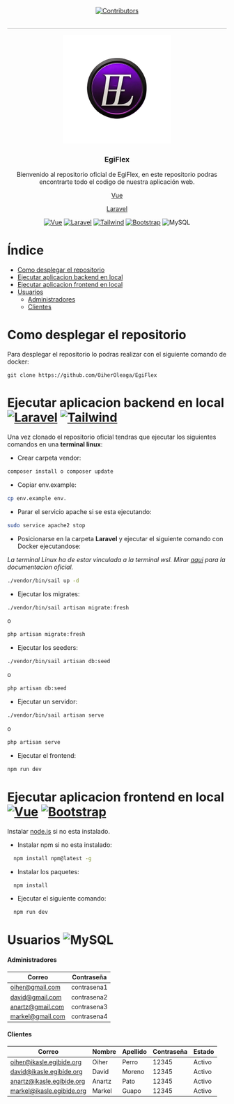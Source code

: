 <p align="center">
  <a href="https://github.com/OiherOleaga/egiflex/graphs/contributors">
    <img src="https://img.shields.io/github/contributors/OiherOleaga/egiflex" alt="Contributors" />
  </a>
</p>
<p style="text-align: center; border-bottom: 2px solid lightgray;">&nbsp;</p>
<div align="center">
    <a href="https://github.com/OiherOleaga/egiflex">
    <img src="laravel/public/egiflex/logoEgiFlex.png" alt="Logo" width="250" height="250">
  </a>

  <h3 align="center">EgiFlex</h3>

  <p align="center">Bienvenido al repositorio oficial de EgiFlex, en este repositorio podras encontrarte todo el codigo de nuestra aplicación web.</p>
  <p align="center"><a href="http://egiflex.es">Vue</a></p>
  <p align="center"><a href="http://admin.egiflex.es">Laravel</a></p>


</div>

<div align="center">

[![Vue][Vue.js]][Vue-url] [![Laravel][Laravel.com]][Laravel-url] [![Tailwind][Tailwind.com]][Tailwind-url] [![Bootstrap][Bootstrap.com]][Bootstrap-url] ![MySQL]

</div>


# Índice
* [Como desplegar el repositorio](#como-desplegar-el-repositorio)
* [Ejecutar aplicacion backend en local](#ejecutar-aplicacion-backend-en-local)
* [Ejecutar aplicacion frontend en local](#ejecutar-aplicacion-frontend-en-local)
* [Usuarios](#usuarios)
    * [Administradores](#administradores)
    * [Clientes](#clientes)

# Como desplegar el repositorio

Para desplegar el repositorio lo podras realizar con el siguiente comando de docker:
```
git clone https://github.com/OiherOleaga/EgiFlex
```

# Ejecutar aplicacion backend en local [![Laravel][Laravel.com]][Laravel-url] [![Tailwind][Tailwind.com]][Tailwind-url]
Una vez clonado el repositorio oficial tendras que ejecutar los siguientes comandos en una **terminal linux**:

* Crear carpeta vendor:
```sh
composer install o composer update
```
* Copiar env.example:
```sh
cp env.example env.
```
* Parar el servicio apache si se esta ejecutando:
```sh
sudo service apache2 stop
```
* Posicionarse en la carpeta **Laravel** y ejecutar el siguiente comando con Docker ejecutandose:

_La terminal Linux ha de estar vinculada a la terminal wsl. Mirar [aqui](https://docs.docker.com/desktop/wsl/) para la documentacion oficial._
```sh
./vendor/bin/sail up -d
```
* Ejecutar los migrates:
``` sh
./vendor/bin/sail artisan migrate:fresh
```
o
``` sh
php artisan migrate:fresh
```
* Ejecutar los seeders:
``` sh
./vendor/bin/sail artisan db:seed
```
o
``` sh
php artisan db:seed
```
* Ejecutar un servidor:
``` sh
./vendor/bin/sail artisan serve
```
o
``` sh
php artisan serve
```
* Ejecutar el frontend:
``` sh
npm run dev
```
# Ejecutar aplicacion frontend en local [![Vue][Vue.js]][Vue-url] [![Bootstrap][Bootstrap.com]][Bootstrap-url]

Instalar [node.js](https://nodejs.org/en) si no esta instalado.

* Instalar npm si no esta instalado:
``` sh
  npm install npm@latest -g
```

* Instalar los paquetes:
``` sh
  npm install
```

* Ejecutar el siguiente comando:
``` sh
  npm run dev
```

# Usuarios ![MySQL]

#### Administradores
| Correo  | Contraseña |
| ------------- | -------------
| oiher@gmail.com  | contrasena1
| david@gmail.com | contrasena2 
| anartz@gmail.com  | contrasena3
| markel@gmail.com  | contrasena4

#### Clientes
| Correo    |Nombre |Apellido | Contraseña | Estado |
| ------------- | ------------- | ------------- | -------------| -------------
| oiher@ikasle.egibide.org | Oiher  | Perro  |  12345  |Activo |
| david@ikasle.egibide.org | David |Moreno  | 12345  | Activo  |
| anartz@ikasle.egibide.org | Anartz | Pato | 12345  | Activo  |
| markel@ikasle.egibide.org | Markel | Guapo  | 12345  | Activo |



<!-- MARKDOWN LINKS & IMAGES -->
<!-- https://www.markdownguide.org/basic-syntax/#reference-style-links -->
[contributors-shield]: https://img.shields.io/github/contributors/OiherOleaga/killerBeer

[contributors-url]: https://github.com/OiherOleaga/killerBeer/graphs/contributors
[forks-shield]: https://img.shields.io/github/forks/othneildrew/Best-README-Template.svg?style=for-the-badge
[forks-url]: https://github.com/othneildrew/Best-README-Template/network/members
[stars-shield]: https://img.shields.io/github/stars/othneildrew/Best-README-Template.svg?style=for-the-badge
[stars-url]: https://github.com/othneildrew/Best-README-Template/stargazers
[issues-shield]: https://img.shields.io/github/issues/othneildrew/Best-README-Template.svg?style=for-the-badge
[issues-url]: https://github.com/othneildrew/Best-README-Template/issues
[license-shield]: https://img.shields.io/github/license/othneildrew/Best-README-Template.svg?style=for-the-badge
[license-url]: https://github.com/othneildrew/Best-README-Template/blob/master/LICENSE.txt
[linkedin-shield]: https://img.shields.io/badge/-LinkedIn-black.svg?style=for-the-badge&logo=linkedin&colorB=555
[linkedin-url]: https://linkedin.com/in/othneildrew
[product-screenshot]: images/screenshot.png
[Next.js]: https://img.shields.io/badge/next.js-000000?style=for-the-badge&logo=nextdotjs&logoColor=white
[Next-url]: https://nextjs.org/
[React.js]: https://img.shields.io/badge/React-20232A?style=for-the-badge&logo=react&logoColor=61DAFB
[React-url]: https://reactjs.org/
[Vue.js]: https://img.shields.io/badge/Vue.js-35495E?style=for-the-badge&logo=vuedotjs&logoColor=4FC08D
[Vue-url]: https://vuejs.org/
[Angular.io]: https://img.shields.io/badge/Angular-DD0031?style=for-the-badge&logo=angular&logoColor=white
[Angular-url]: https://angular.io/
[Svelte.dev]: https://img.shields.io/badge/Svelte-4A4A55?style=for-the-badge&logo=svelte&logoColor=FF3E00
[Svelte-url]: https://svelte.dev/
[Laravel.com]: https://img.shields.io/badge/Laravel-FF2D20?style=for-the-badge&logo=laravel&logoColor=white
[Laravel-url]: https://laravel.com
[Bootstrap.com]: https://img.shields.io/badge/Bootstrap-563D7C?style=for-the-badge&logo=bootstrap&logoColor=white
[Bootstrap-url]: https://getbootstrap.com
[JQuery.com]: https://img.shields.io/badge/jQuery-0769AD?style=for-the-badge&logo=jquery&logoColor=white
[JQuery-url]: https://jquery.com 
[Tailwind.com]: https://img.shields.io/badge/tailwindcss-%2338B2AC.svg?style=for-the-badge&logo=tailwind-css&logoColor=white
[Tailwind-url]: https://tailwindcss.com/
[MySQL]: https://img.shields.io/badge/mysql-%2300f.svg?style=for-the-badge&logo=mysql&logoColor=white

